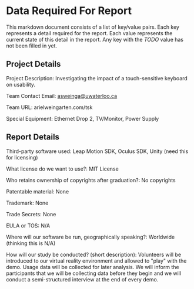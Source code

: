 # Data Required For Report #

This markdown document consists of a list of key/value pairs.
Each key represents a detail required for the report.
Each value represents the current state of this detail in the report.
Any key with the *TODO* value has not been filled in yet.

## Project Details ##

Project Description: Investigating the impact of a touch-sensitive keyboard on usability.

Team Contact Email: asweinga@uwaterloo.ca

Team URL: arielweingarten.com/tsk

Special Equipment: Ethernet Drop 2, TV/Monitor, Power Supply

## Report Details ##

Third-party software used: Leap Motion SDK, Oculus SDK, Unity (need this for licensing)

What license do we want to use?: MIT License

Who retains ownership of copyrights after graduation?: No copyrights

Patentable material: None

Trademark: None

Trade Secrets: None

EULA or TOS: N/A

Where will our software be run, geographically speaking?: Worldwide (thinking this is N/A)


How will our study be conducted? (short description): Volunteers will be introduced to our virtual reality environment and allowed to "play" with the demo. Usage data will be collected for later analysis. We will inform the participants that we will be collecting data before they begin and we will conduct a semi-structured interview at the end of every demo.
